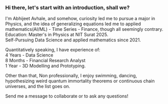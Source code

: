 ### Hi there, let's start with an introduction, shall we?
I'm Abhijeet Avhale, and somehow, curiosity led me to pursue a major in Physics, and the idea of generalizing equations led me to applied mathematics(AI/ML) - Time Series - Finance, though all seemingly contrary.\
Education: Master's in Physics at NIT Surat 2025.\
Self-Pursuing Data Science and applied mathematics since 2021.

Quantitatively speaking, I have experience of: \
4 Years - Data Science \
8 Months - Financial Research Analyst \
1 Year - 3D Modelling and Prototyping. 


Other than that, Non professionally, I enjoy swimming, dancing, hypothesizing weird quantum immortality theorems or continuous chain universes, and the list goes on.

Send me a message to collaborate or to ask any questions!
